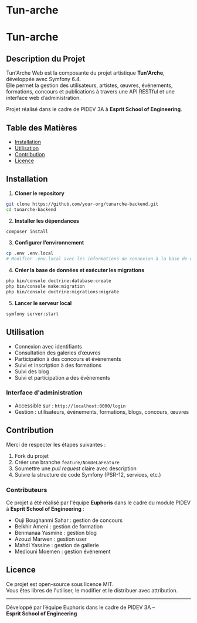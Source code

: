 # Tun-arche
# Tun-arche
## Description du Projet

Tun'Arche Web est la composante du projet artistique **Tun'Arche**, développée avec Symfony 6.4.  
Elle permet la gestion des utilisateurs, artistes, œuvres, événements, formations, concours et publications à travers une API RESTful et une interface web d’administration.

Projet réalisé dans le cadre de PIDEV 3A à **Esprit School of Engineering**.

## Table des Matières

- [Installation](#installation)
- [Utilisation](#utilisation)
- [Contribution](#contribution)
- [Licence](#licence)

## Installation

1. **Cloner le repository**

```bash
git clone https://github.com/your-org/tunarche-backend.git
cd tunarche-backend
```

2. **Installer les dépendances**

```bash
composer install
```

3. **Configurer l’environnement**

```bash
cp .env .env.local
# Modifier .env.local avec les informations de connexion à la base de données
```

4. **Créer la base de données et exécuter les migrations**

```bash
php bin/console doctrine:database:create
php bin/console make:migration
php bin/console doctrine:migrations:migrate
```

5. **Lancer le serveur local**

```bash
symfony server:start
```

## Utilisation

- Connexion avec identifiants
- Consultation des galeries d’œuvres
- Participation à des concours et événements
- Suivi et inscription à des formations
- Suivi des blog
- Suivi et participation a des événements 

### Interface d'administration

- Accessible sur : `http://localhost:8000/login`
- Gestion : utilisateurs, événements, formations, blogs, concours, œuvres

## Contribution

Merci de respecter les étapes suivantes :

1. Fork du projet
2. Créer une branche `feature/NomDeLaFeature`
3. Soumettre une *pull request* claire avec description
4. Suivre la structure de code Symfony (PSR-12, services, etc.)
### Contributeurs

Ce projet a été réalisé par l'équipe **Euphoris** dans le cadre du module PIDEV à **Esprit School of Engineering** :

- Ouji Boughanmi Sahar  : gestion de concours
- Belkhir Ameni : gestion de formation 
- Benmanaa Yasmine  : gestion blog
- Azouzi Marwen  : gestion user
- Mahdi Yassine  : gestion de gallerie
- Mediouni Moemen : gestion événement

## Licence

Ce projet est open-source sous licence MIT.  
Vous êtes libres de l'utiliser, le modifier et le distribuer avec attribution.

---
Développé par l’équipe Euphoris dans le cadre de PIDEV 3A –  
**Esprit School of Engineering**

